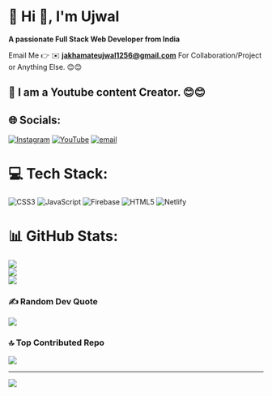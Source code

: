# 💫 Hi 👋, I'm Ujwal
**A passionate Full Stack Web Developer from India**

Email Me 👉 ✉️ **jakhamateujwal1256@gmail.com** For Collaboration/Project or Anything Else. 😊😊
<!--
- 🔭 **I’m currently working on:** Enter your project info here
- 🌱 **I’m currently learning:** Enter your tech here
- 👯 **I’m looking to collaborate on:** Enter your project name and info
- 🤔 **I’m looking for help with:** Your project here
- 💬 **Ask me about:** Collaboration, Tech Support
- 📫 **How to reach me:** Enter your email here
- 😄 **Pronouns:** Imran Sir
- ⚡ **Fun fact:** I Love Tech and Tech Love Me
-->
## 🔗 I am a Youtube content Creator. 😊😊

## 🌐 Socials:
[![Instagram](https://img.shields.io/badge/Instagram-%23E4405F.svg?logo=Instagram&logoColor=white)](https://instagram.com/ujwal1256) [![YouTube](https://img.shields.io/badge/YouTube-%23FF0000.svg?logo=YouTube&logoColor=white)](https://youtube.com/@UCcODybi4irFqgsR0WPTKnPA) [![email](https://img.shields.io/badge/Email-D14836?logo=gmail&logoColor=white)](mailto:jakhamateujwal1256@gmail.com) 

# 💻 Tech Stack:
![CSS3](https://img.shields.io/badge/css3-%231572B6.svg?style=flat&logo=css3&logoColor=white) ![JavaScript](https://img.shields.io/badge/javascript-%23323330.svg?style=flat&logo=javascript&logoColor=%23F7DF1E) ![Firebase](https://img.shields.io/badge/firebase-a08021?style=flat&logo=firebase&logoColor=ffcd34) ![HTML5](https://img.shields.io/badge/html5-%23E34F26.svg?style=flat&logo=html5&logoColor=white) ![Netlify](https://img.shields.io/badge/netlify-%23000000.svg?style=flat&logo=netlify&logoColor=#00C7B7)
# 📊 GitHub Stats:
![](https://github-readme-stats.vercel.app/api?username=Ujwal1256&theme=dark&hide_border=false&include_all_commits=true&count_private=false)<br/>
![](https://nirzak-streak-stats.vercel.app/?user=Ujwal1256&theme=dark&hide_border=false)<br/>
![](https://github-readme-stats.vercel.app/api/top-langs/?username=Ujwal1256&theme=dark&hide_border=false&include_all_commits=true&count_private=false&layout=compact)

### ✍️ Random Dev Quote
![](https://quotes-github-readme.vercel.app/api?type=horizontal&theme=radical)

### 🔝 Top Contributed Repo
![](https://github-contributor-stats.vercel.app/api?username=Ujwal1256&limit=5&theme=dark&combine_all_yearly_contributions=true)

---
[![](https://visitcount.itsvg.in/api?id=Ujwal1256&icon=0&color=0)](https://visitcount.itsvg.in)

<!-- Proudly created with GPRM ( https://gprm.itsvg.in ) -->
